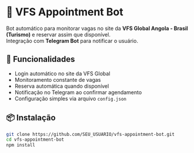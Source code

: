 # 🤖 VFS Appointment Bot

Bot automático para monitorar vagas no site da **VFS Global Angola - Brasil (Turismo)** e reservar assim que disponível.  
Integração com **Telegram Bot** para notificar o usuário.

## 🚀 Funcionalidades
- Login automático no site da VFS Global
- Monitoramento constante de vagas
- Reserva automática quando disponível
- Notificação no Telegram ao confirmar agendamento
- Configuração simples via arquivo `config.json`

## 📦 Instalação
```bash
git clone https://github.com/SEU_USUARIO/vfs-appointment-bot.git
cd vfs-appointment-bot
npm install
